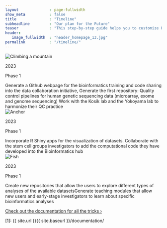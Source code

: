 ```yaml
---
layout              : page-fullwidth
show_meta           : false
title               : "Timeline"
subheadline         : "Our plan for the Future"
teaser              : "This step-by-step guide helps you to customize Feeling Responsive to your needs."
header:
   image_fullwidth  : "header_homepage_13.jpg"
permalink           : "/timeline/"
---
```


<head>
    <link rel="stylesheet" href="{{ site.url }}{{ site.baseurl }}/assets/css/popups.css">
    <link rel="stylesheet" href="{{ site.url }}{{ site.baseurl }}/assets/css/customimg.css">
    <link rel="stylesheet" type="text/css" href="{{ site.url }}{{ site.baseurl }}/assets/css/styles_feeling_responsive.css">
</head>

<div class="timeline1">
   <div class="circle-container">
      <img class="timeline-img" src="{{ site.urlimg }}timeline/time01.jpg" alt="Climbing a mountain">
   </div>
   <div class="text-left">
      <p class="size-24">2023</p>
      <p class="size-21">Phase 1</p>
      <span>Generate a Github webpage for the bioinformatics training and code sharing into the data collaboration initiative, Generate the first repository: Quality control pipelines for human genetic sequencing data (microarray, exome and genome sequencing) Work with the Kosik lab and the Yokoyama lab to harmonize their QC practice</span>
   </div>
</div>

<div class="timeline1">
   <div class="circle-container">
      <img class="timeline-img" src="{{ site.urlimg }}timeline/time02.jpg" alt="Anchor">
   </div>
   <div class="text-left">
      <p class="size-24">2023</p>
      <p class="size-21">Phase 1</p>
      <span>Incorporate R Shiny apps for the visualization of datasets. Collaborate with the stem cell groups investigators to add the computational code they have developed into the Bioinformatics hub</span>
   </div>
</div>


<div class="timeline1">
   <div class="circle-container">
      <img class="timeline-img" src="{{ site.urlimg }}timeline/time03.jpg" alt="Fish">
   </div>
   <div class="text-left">
      <p class="size-24">2023</p>
      <p class="size-21">Phase 1</p>
      <span>Create new repositories that allow the users to explore different types of analyses of the available datasetsGenerate teaching modules that allow new users and early-stage investigators to learn about specific bioinformatics analyses</span>
   </div>
</div>

<a class="radius button small" href="{{ site.url }}{{ site.baseurl }}/documentation/">Check out the documentation for all the tricks ›</a>


 [1]: {{ site.url }}{{ site.baseurl }}/documentation/
 